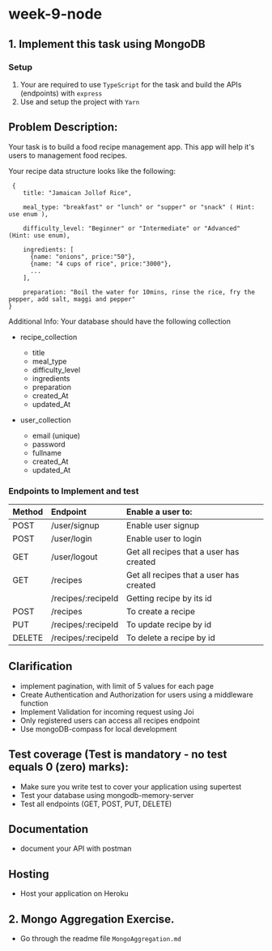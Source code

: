 # week-9-node

## 1. Implement this task using MongoDB

### Setup

1. Your are required to use `TypeScript` for the task and build the APIs (endpoints) with `express`
2. Use and setup the project with `Yarn`

## Problem Description:

Your task is to build a food recipe management app. This app will help it's users to management food recipes.

Your recipe data structure looks like the following:

```
 {
    title: "Jamaican Jollof Rice",

    meal_type: "breakfast" or "lunch" or "supper" or "snack" ( Hint: use enum ),

    difficulty_level: "Beginner" or "Intermediate" or "Advanced" (Hint: use enum),

    ingredients: [
      {name: "onions", price:"50"},
      {name: "4 cups of rice", price:"3000"},
      ...
    ],

    preparation: "Boil the water for 10mins, rinse the rice, fry the pepper, add salt, maggi and pepper"
}
```

Additional Info:
Your database should have the following collection

- recipe_collection

  - title
  - meal_type
  - difficulty_level
  - ingredients
  - preparation
  - created_At
  - updated_At

- user_collection
  - email (unique)
  - password
  - fullname
  - created_At
  - updated_At

### Endpoints to Implement and test

| Method | Endpoint           | Enable a user to:                       |
| :----- | :----------------- | :-------------------------------------- |
| POST   | /user/signup       | Enable user signup                      |
| POST   | /user/login        | Enable user to login                    |
| GET    | /user/logout       | Get all recipes that a user has created |
| GET    | /recipes           | Get all recipes that a user has created |
|        | /recipes/:recipeId | Getting recipe by its id                |
| POST   | /recipes           | To create a recipe                      |
| PUT    | /recipes/:recipeId | To update recipe by id                  |
| DELETE | /recipes/:recipeId | To delete a recipe by id                |

## Clarification

- implement pagination, with limit of 5 values for each page
- Create Authentication and Authorization for users using a middleware function
- Implement Validation for incoming request using Joi
- Only registered users can access all recipes endpoint
- Use mongoDB-compass for local development

## Test coverage (Test is mandatory - no test equals 0 (zero) marks):

- Make sure you write test to cover your application using supertest
- Test your database using mongodb-memory-server
- Test all endpoints (GET, POST, PUT, DELETE)

## Documentation

- document your API with postman

## Hosting

- Host your application on Heroku

## 2. Mongo Aggregation Exercise.

- Go through the readme file `MongoAggregation.md`

